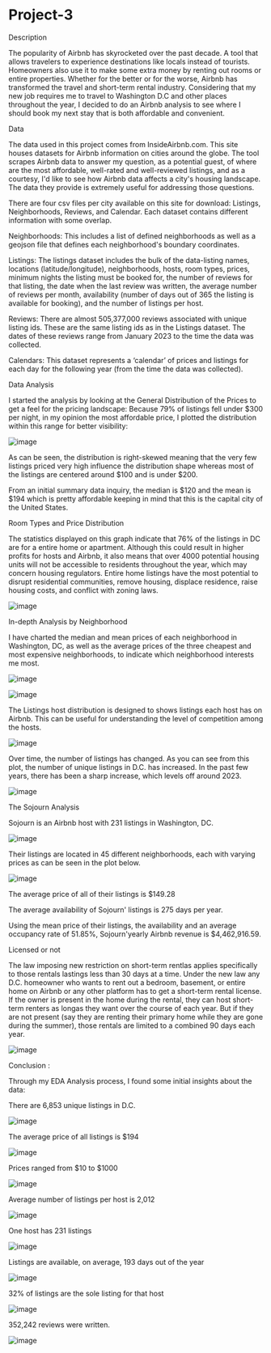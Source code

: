 # Project-3

Description


The popularity of Airbnb has skyrocketed over the past decade. A tool that allows travelers to experience destinations like locals instead of tourists. Homeowners also use it to make some extra money by renting out rooms or entire properties. Whether for the better or for the worse, Airbnb has transformed the travel and short-term rental industry.
Considering that my new job requires me to travel to Washington D.C and other places throughout the year, I decided to do an Airbnb analysis to see where I should book my next stay that is both affordable and convenient. 


Data 

The data used in this project comes from InsideAirbnb.com. This site houses datasets for Airbnb information on cities around the globe. The tool scrapes Airbnb data to answer my question, as a potential guest, of where are the most affordable, well-rated and well-reviewed listings, and as a courtesy, I'd like to see how Airbnb data affects a city's housing landscape. The data they provide is extremely useful for addressing those questions. 


There are four csv files per city available on this site for download: Listings, Neighborhoods, Reviews, and Calendar. Each dataset contains different information with some overlap.

Neighborhoods: This includes a list of defined neighborhoods as well as a geojson file that defines each neighborhood's boundary coordinates.

Listings: The listings dataset includes the bulk of the data-listing names, locations (latitude/longitude), neighborhoods, hosts, room types, prices, minimum nights the listing must be booked for, the number of reviews for that listing, the date when the last review was written, the average number of reviews per month, availability (number of days out of 365 the listing is available for booking), and the number of listings per host.

Reviews: There are almost 505,377,000 reviews associated with unique listing ids. These are the same listing ids as in the Listings dataset. The dates of these reviews range from January 2023 to the time the data was collected.

Calendars: This dataset represents a ‘calendar’ of prices and listings for each day for the following year (from the time the data was collected).




Data Analysis



I started the analysis by looking at the General Distribution of the Prices to get a feel for the pricing landscape:
Because 79% of listings fell under $300 per night, in my opinion the most affordable price, I plotted the distribution within this range for better visibility:

![image](https://github.com/magdalenaolczakalvarez/Project-3/assets/145025544/bdc4875b-c0d3-4347-8894-e48bbbf1be49)

As can be seen, the distribution is right-skewed meaning that the very few listings priced very high influence the distribution shape whereas most of the listings are centered around $100 and is under $200.

From an initial summary data inquiry, the median is $120 and the mean is $194 which is pretty affordable keeping in mind that this is the capital city of the United States. 


Room Types and Price Distribution

The statistics displayed on this graph indicate that 76% of the listings in DC are for a entire home or apartment. Although this could result in higher profits for hosts and Airbnb, it also means that over 4000 potential housing units will not be accessible to residents throughout the year, which may concern housing regulators. Entire home listings have the most potential to disrupt residential communities, remove housing, displace residence, raise housing costs, and conflict with zoning laws. 


![image](https://github.com/magdalenaolczakalvarez/Project-3/assets/145025544/7e2f554d-8515-439d-8ebc-c71de10c61f7)



In-depth Analysis by Neighborhood 

I have charted the median and mean prices of each neighborhood in Washington, DC, as well as the average prices of the three cheapest and most expensive neighborhoods, to indicate which neighborhood interests me most. 


![image](https://github.com/magdalenaolczakalvarez/Project-3/assets/145025544/50c69801-bbb1-4216-884c-f0e40403f6a5)


![image](https://github.com/magdalenaolczakalvarez/Project-3/assets/145025544/c295bf0c-4c19-479d-b2ba-a55497ec21a9)



The Listings host distribution is designed to shows listings each host has on Airbnb. This can be useful for understanding the level of competition among the hosts. 

![image](https://github.com/magdalenaolczakalvarez/Project-3/assets/145025544/56c83a38-8558-4c9e-8710-22b90b54e34f)


Over time, the number of listings has changed. As you can see from this plot, the number of unique listings in D.C. has increased. In the past few years, there has been a sharp increase, which levels off around 2023.

![image](https://github.com/magdalenaolczakalvarez/Project-3/assets/145025544/c6d2ad3a-43c1-4009-a9db-57dfb14a240e)



The Sojourn Analysis

Sojourn is an Airbnb host with 231 listings in Washington, DC. 

![image](https://github.com/magdalenaolczakalvarez/Project-3/assets/145025544/e99a52f0-c440-44b3-9011-fb25c42d4425)

Their listings are located in 45 different neighborhoods, each with varying prices as can be seen in the plot below. 

![image](https://github.com/magdalenaolczakalvarez/Project-3/assets/145025544/d09bff03-6d0b-41d3-b6f7-76584ba19077)

The average price of all of their listings is $149.28

The average availability of Sojourn' listings is 275 days per year. 

Using the mean price of their listings, the availability and an average occupancy rate of 51.85%, Sojourn'yearly Airbnb revenue is $4,462,916.59.


Licensed or not 

The law imposing new restriction on short-term rentlas applies specifically to those rentals lastings less than 30 days at a time. Under the new law any D.C. homeowner who wants to rent out a bedroom, basement, or entire home on Airbnb or any other platform has to get a short-term rental license. If the owner is present in the home during the rental, they can host short-term renters as longas they want over the course of each year. But if they are not present (say they are renting their primary home while they are gone during the summer), those rentals are limited to a combined 90 days each year.


![image](https://github.com/magdalenaolczakalvarez/Project-3/assets/145025544/f1910b3c-abf8-4c2c-8242-a362fd105963)




Conclusion : 

Through my EDA Analysis process, I found some initial insights about the data:



There are 6,853 unique listings in D.C.

![image](https://github.com/magdalenaolczakalvarez/Project-3/assets/145025544/d3078536-8820-43f5-adaa-7138be3b63d9)


The average price of all listings is $194

![image](https://github.com/magdalenaolczakalvarez/Project-3/assets/145025544/50e46713-c6a4-48ff-b506-699906a060b6)


Prices ranged from $10 to $1000

![image](https://github.com/magdalenaolczakalvarez/Project-3/assets/145025544/d219fa18-df42-4e87-abbb-c444f1f8417c)


Average number of listings per host is 2,012

![image](https://github.com/magdalenaolczakalvarez/Project-3/assets/145025544/d54d858f-4b8b-48ed-b36e-acf2462ef898)


One host has 231 listings

![image](https://github.com/magdalenaolczakalvarez/Project-3/assets/145025544/3fe2d787-daa7-436a-bdef-b9a0e6baf0eb)


Listings are available, on average, 193 days out of the year

![image](https://github.com/magdalenaolczakalvarez/Project-3/assets/145025544/873da3ce-7916-42fc-b49e-c2d8785734ac)


32% of listings are the sole listing for that host

![image](https://github.com/magdalenaolczakalvarez/Project-3/assets/145025544/a641be8c-0818-40ae-bb30-f0cee173263d)


352,242 reviews were written.

![image](https://github.com/magdalenaolczakalvarez/Project-3/assets/145025544/b0b0d030-9c02-47e6-96cd-fcab0b4034db)



































